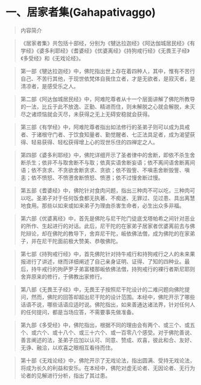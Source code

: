# 一、居家者集(Gahapativaggo)

> 内容简介

> 《居家者集》共包括十部经，分别为《犍达拉迦经》《阿达伽城居民经》《有学经》《婆多利耶经》《耆婆经》《优婆离经》《持狗戒行经》《无畏王子经》《多受经》和《无戏论经》。

> 第一部《犍达拉迦经》中，佛陀指出世上存在着四种人，其中，惟有不苦行自己、不苦行其他，于现世依梵体自我住立者，才是无欲者，是寂灭者，是清凉者，是感受乐之人。

> 第二部《阿达伽城居民经》中，阿难陀尊者从十一个层面讲解了佛陀所教导的一法，比丘于此不放逸、正勤、精进而住，则未解脱之心就会解脱，未灭尽之诸烦恼就会灭尽，未获得之无上无碍安稳就会获得。

> 第三部《有学经》中，阿难陀尊者指出如法修行的圣弟子则可以成为具戒者、于诸根守门者、于饮食知量者、勤觉醒者、七正法具足者，成为渴望获得、轻易获得、轻松获得增上心的现世乐住的四禅定之人。

> 第四部《婆多利耶经》中，佛陀详细开示了圣者律中的舍断，即依不杀生舍断杀生；依非不与取舍断不与取；依真实语舍断妄语；依不离间语舍断离间语；依不贪求、不贪欲舍断贪求、贪欲；依不毁訾、不嗔恚舍断毁訾、嗔恚；依不愤怒、不愤懑舍断愤怒、愤懑；依不过慢舍断过慢。

> 第五部《耆婆经》中，佛陀针对食肉问题，指出三种肉不可以吃，三种肉可以吃。圣弟子对于任何饭食都无执著、不痴迷、无罪过、见过患、具出离慧地食用。那些以如来或如来弟子为理由杀害生命者，必生出众多非福。

> 第六部《优婆离经》中，首先是佛陀与尼干陀门徒底戈塔帕希之间针对恶业的所作、生起进行的对话。此后，尼干陀的在家弟子居家者优婆离前去与佛陀辩论，却在佛陀的教导下，舍弃尼干陀，皈依佛法僧，成为佛陀的在家弟子，并在尼干陀面前极大赞美、恭敬佛陀。

> 第七部《持狗戒行经》中，首先佛陀针对持牛戒行和持狗戒行之人的未来果报进行了讲述，继而详细阐述了自己亲身证明、证得、了知的四种业。最后，持牛戒行的拘萨罗子弟富楼那皈依佛法僧，持狗戒行的裸行者斯尼耶则舍弃原来的修行，于佛教出家修行。

> 第八部《无畏王子经》中，无畏王子按照尼干陀设计的二难问题向佛陀提问，然而，佛陀的回答却超出尼干陀的设计范围。本经中，佛陀开示了哪些话语不说，哪些话语应适时说。佛陀指出，如来善通达诸法界，针对任何人的任何提问，都是当场应答，不需要事先做准备。

> 第九部《多受经》中，佛陀指出，根据不同的理由会有两个、或三个、或五个、或六个、或十八个、或三十六个、或一百零八个感受。对于佛陀善说、善言阐述的法，圣弟子应加以认可、同意、赞成、欢喜，彼此和合、友好、无诤、融洽，以欢喜之眼相互看待而住。

> 第十部《无戏论经》中，佛陀开示了无戏论法，指出圆满、受持无戏论法，将成为长久的利益和安乐。在本经中，佛陀对虚无论者、无因论者、无行为论者的见解进行分析，指出了其过患。
